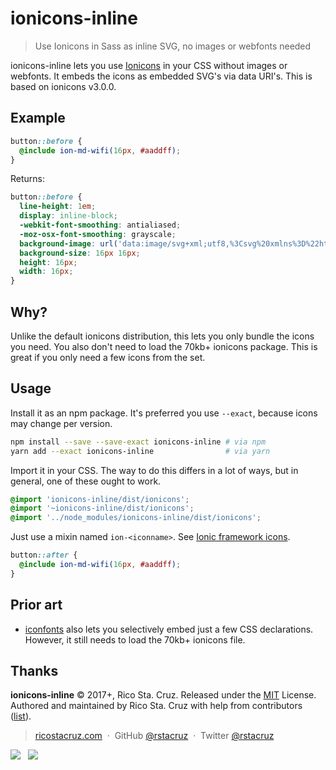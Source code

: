 # ionicons-inline

> Use Ionicons in Sass as inline SVG, no images or webfonts needed

ionicons-inline lets you use [Ionicons] in your CSS without images or webfonts. It embeds the icons as embedded SVG's via data URI's. This is based on ionicons v3.0.0.

[Ionicons]: https://ionicframework.com/docs/ionicons/

## Example

```scss
button::before {
  @include ion-md-wifi(16px, #aaddff);
}
```

Returns:

```scss
button::before {
  line-height: 1em;
  display: inline-block;
  -webkit-font-smoothing: antialiased;
  -moz-osx-font-smoothing: grayscale;
  background-image: url('data:image/svg+xml;utf8,%3Csvg%20xmlns%3D%22http%3A%2F%2Fwww.w3.org%2F2000%2Fsvg%22%20viewBox%3D%220%200%20512%20512%22%3E%3Cpath%20d%3D%22M256%2048C141.1%2048%2048%20141.1%2048%20256s93.1%20208%20208%20208%20208-93.1%20208-208S370.9%2048%20256%2048zm0%20398.7c-105.1%200-190.7-85.5-190.7-190.7S150.9%2065.3%20256%2065.3%20446.7%20150.9%20446.7%20256%20361.1%20446.7%20256%20446.7z%22%2F%3E%3Cpath%20d%3D%22M264%20128h-16v120H128v16h120v120h16V264h120v-16H264z%22%2F%3E%3Cstyle%3Epath%7Bfill%3A#aaddff%3B%7D%3C%2Fstyle%3E%3C%2Fsvg%3E');
  background-size: 16px 16px;
  height: 16px;
  width: 16px;
}
```

## Why?

Unlike the default ionicons distribution, this lets you only bundle the icons you need. You also don't need to load the 70kb+ ionicons package. This is great if you only need a few icons from the set.

## Usage

Install it as an npm package. It's preferred you use `--exact`, because icons may change per version.

```sh
npm install --save --save-exact ionicons-inline # via npm
yarn add --exact ionicons-inline                # via yarn
```

Import it in your CSS. The way to do this differs in a lot of ways, but in general, one of these ought to work.

```scss
@import 'ionicons-inline/dist/ionicons';
@import '~ionicons-inline/dist/ionicons';
@import '../node_modules/ionicons-inline/dist/ionicons';
```

Just use a mixin named `ion-<iconname>`. See [Ionic framework icons](https://ionicframework.com/docs/ionicons/).

```scss
button::after {
  @include ion-md-wifi(16px, #aaddff);
}
```

## Prior art

- [iconfonts](https://github.com/rstacruz/iconfonts) also lets you selectively embed just a few CSS declarations. However, it still needs to load the 70kb+ ionicons file.

## Thanks

**ionicons-inline** © 2017+, Rico Sta. Cruz. Released under the [MIT] License.<br>
Authored and maintained by Rico Sta. Cruz with help from contributors ([list][contributors]).

> [ricostacruz.com](http://ricostacruz.com) &nbsp;&middot;&nbsp;
> GitHub [@rstacruz](https://github.com/rstacruz) &nbsp;&middot;&nbsp;
> Twitter [@rstacruz](https://twitter.com/rstacruz)

[![](https://img.shields.io/github/followers/rstacruz.svg?style=social&label=@rstacruz)](https://github.com/rstacruz) &nbsp;
[![](https://img.shields.io/twitter/follow/rstacruz.svg?style=social&label=@rstacruz)](https://twitter.com/rstacruz)

[MIT]: http://mit-license.org/
[contributors]: http://github.com/rstacruz/ionicons-inline/contributors
